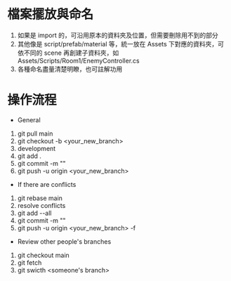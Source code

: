 # 檔案擺放與命名
1. 如果是 import 的，可沿用原本的資料夾及位置，但需要刪除用不到的部分
2. 其他像是 script/prefab/material 等，統一放在 Assets 下對應的資料夾，可依不同的 scene 再創建子資料夾，如 Assets/Scripts/Room1/EnemyController.cs
3. 各種命名盡量清楚明瞭，也可註解功用

# 操作流程
- General
1. git pull main
2. git checkout -b <your_new_branch>
3. development
4. git add .
5. git commit -m "<some msg>"
6. git push -u origin <your_new_branch>

- If there are conflicts
1. git rebase main
2. resolve conflicts
3. git add --all
4. git commit -m "<some msg>"
5. git push -u origin <your_new_branch> -f

- Review other people's branches
1. git checkout main
2. git fetch
3. git swicth <someone's branch>
